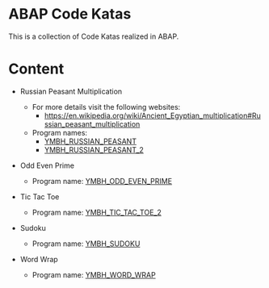 # ABAP Code Katas

This is a collection of Code Katas realized in ABAP.

# Content

- Russian Peasant Multiplication
  - For more details visit the following websites:
    - https://en.wikipedia.org/wiki/Ancient_Egyptian_multiplication#Russian_peasant_multiplication
  - Program names: 
    - [YMBH_RUSSIAN_PEASANT](src/ymbh_russian_peasant.prog.abap)
    - [YMBH_RUSSIAN_PEASANT_2](src/ymbh_russian_peasant_2.prog.abap)
- Odd Even Prime

  - Program name: [YMBH_ODD_EVEN_PRIME](src/ymbh_odd_even_prime.prog.abap)

- Tic Tac Toe
  - Program name: [YMBH_TIC_TAC_TOE_2](src/ymbh_tic_tac_toe_2.prog.abap)

- Sudoku
  - Program name: [YMBH_SUDOKU](src/ymbh_sudoku.prog.abap)

- Word Wrap
  - Program name: [YMBH_WORD_WRAP](src/ymbh_word_wrap.prog.abap)
